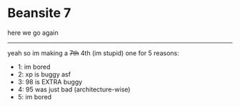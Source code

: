 # Beansite 7
here we go again
***
yeah so im making a ~~7th~~ 4th (im stupid) one for 5 reasons:
- 1: im bored
- 2: xp is buggy asf
- 3: 98 is EXTRA buggy
- 4: 95 was just bad (architecture-wise)
- 5: im bored

